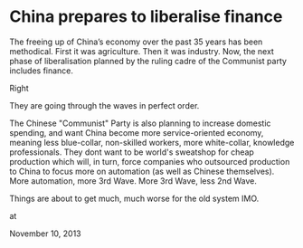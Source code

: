 # China prepares to liberalise finance
The freeing up of China’s economy over the past 35 years has been 
methodical. First it was agriculture. Then it was industry. Now, the 
next phase of liberalisation planned by the ruling cadre of the 
Communist party includes finance.

Right

They are going through the waves in perfect order.

The Chinese "Communist" Party is also planning to increase domestic spending, and want China become more service-oriented economy, meaning less blue-collar, non-skilled workers, more white-collar, knowledge professionals. They dont want to be  world's sweatshop for cheap production which will, in turn, force companies who outsourced production to China to focus more on automation (as well as Chinese themselves). More automation, more 3rd Wave. More 3rd Wave, less 2nd Wave. 

Things are about to get much, much worse for the old system IMO.








at

November 10, 2013















